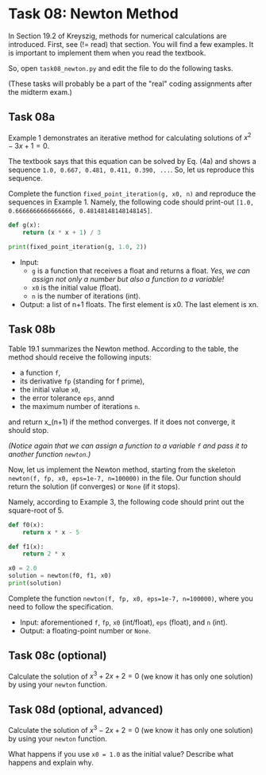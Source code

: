 # Task 08: Newton Method

In Section 19.2 of Kreyszig, methods for numerical calculations are introduced.
First, see (!= read) that section. You will find a few examples. It is important to implement them when you read the textbook.

So, open `task08_newton.py` and edit the file to do the following tasks.

(These tasks will probably be a part of the "real" coding assignments after the midterm exam.)

## Task 08a

Example 1 demonstrates an iterative method for calculating solutions of $x^2 - 3x + 1 = 0$.

The textbook says that this equation can be solved by Eq. (4a) and shows a sequence `1.0, 0.667, 0.481, 0.411, 0.390, ...`.
So, let us reproduce this sequence.

Complete the function `fixed_point_iteration(g, x0, n)` and reproduce the sequences in Example 1.
Namely, the following code should print-out `[1.0, 0.6666666666666666, 0.48148148148148145]`.

```python
def g(x):
    return (x * x + 1) / 3

print(fixed_point_iteration(g, 1.0, 2))
```

- Input:
  - `g` is a function that receives a float and returns a float. *Yes, we can assign not only a number but also a function to a variable!*
  - `x0` is the initial value (float).
  - `n` is the number of iterations (int).
- Output: a list of n+1 floats. The first element is x0. The last element is xn.

## Task 08b

Table 19.1 summarizes the Newton method. According to the table, the method should receive the following inputs:

- a function `f`,
- its derivative `fp` (standing for f prime),
- the initial value `x0`,
- the error tolerance `eps`, annd
- the maximum number of iterations `n`.

and return x_(n+1) if the method converges. If it does not converge, it should stop.

*(Notice again that we can assign a function to a variable `f` and pass it to another function `newton`.)*

Now, let us implement the Newton method, starting from the skeleton `newton(f, fp, x0, eps=1e-7, n=100000)` in the file.
Our function should return the solution (if converges) or `None` (if it stops).

Namely, according to Example 3, the following code should print out the square-root of 5.

```python
def f0(x):
    return x * x - 5

def f1(x):
    return 2 * x

x0 = 2.0
solution = newton(f0, f1, x0)
print(solution)
```

Complete the function `newton(f, fp, x0, eps=1e-7, n=100000)`, where you need to follow the specification.

- Input: aforementioned `f`, `fp`, `x0` (int/float), `eps` (float), and `n` (int).
- Output: a floating-point number or `None`.

## Task 08c (optional)

Calculate the solution of $x^3 + 2 x + 2 = 0$ (we know it has only one solution) by using your `newton` function.

## Task 08d (optional, advanced)

Calculate the solution of $x^3 - 2 x + 2 = 0$ (we know it has only one solution) by using your `newton` function.

What happens if you use `x0 = 1.0` as the initial value? Describe what happens and explain why.
